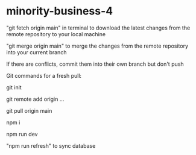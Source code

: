 # minority-business-4

"git fetch origin main" in terminal to download the latest changes from the remote repository to your local machine

"git merge origin main" to merge the changes from the remote repository into your current branch

If there are conflicts, commit them into their own branch but don't push


Git commands for a fresh pull:

git init

git remote add origin ...

git pull origin main

npm i

npm run dev

"npm run refresh" to sync database